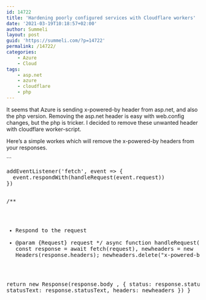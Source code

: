 ```yaml
---
id: 14722
title: 'Hardening poorly configured services with Cloudflare workers'
date: '2021-03-19T10:18:57+02:00'
author: Summeli
layout: post
guid: 'https://summeli.com/?p=14722'
permalink: /14722/
categories:
    - Azure
    - Cloud
tags:
    - asp.net
    - azure
    - cloudflare
    - php
---
```


It seems that Azure is sending x-powered-by header from asp.net, and also the php version. Removing the asp.net header is easy with web.config changes, but the php is tricker. I decided to remove these unwanted header with cloudflare worker-script.

Here’s a simple workes which will remove the x-powered-by headers from your responses.

<div class="wp-block-syntaxhighlighter-code ">```
<pre class="brush: plain; title: ; notranslate" title="">
addEventListener('fetch', event => {
  event.respondWith(handleRequest(event.request))
})

/**
 * Respond to the request
 * @param {Request} request
 */
async function handleRequest(request) {
  const response = await fetch(request),
  newheaders = new Headers(response.headers);
  newheaders.delete("x-powered-by");

 return new Response(response.body , {
		status: response.status,
		statusText: response.statusText,
		headers: newheaders
	})
}
```

